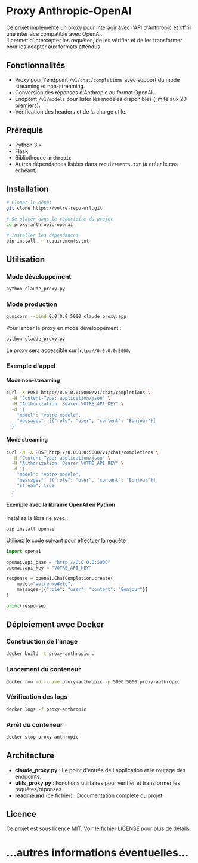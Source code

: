 # Proxy Anthropic-OpenAI

Ce projet implémente un proxy pour interagir avec l'API d'Anthropic et offrir une interface compatible avec OpenAI.  
Il permet d'intercepter les requêtes, de les vérifier et de les transformer pour les adapter aux formats attendus.

## Fonctionnalités

- Proxy pour l'endpoint `/v1/chat/completions` avec support du mode streaming et non-streaming.
- Conversion des réponses d'Anthropic au format OpenAI.
- Endpoint `/v1/models` pour lister les modèles disponibles (limité aux 20 premiers).
- Vérification des headers et de la charge utile.

## Prérequis

- Python 3.x
- Flask
- Bibliothèque `anthropic`
- Autres dépendances listées dans `requirements.txt` (à créer le cas échéant)

## Installation

```bash
# Cloner le dépôt
git clone https://votre-repo-url.git

# Se placer dans le répertoire du projet
cd proxy-anthropic-openai

# Installer les dépendances
pip install -r requirements.txt
```

## Utilisation

### Mode développement

```bash
python claude_proxy.py
```

### Mode production

```bash
gunicorn --bind 0.0.0.0:5000 claude_proxy:app
```

Pour lancer le proxy en mode développement :

```bash
python claude_proxy.py
```

Le proxy sera accessible sur `http://0.0.0.0:5000`.

### Exemple d'appel

#### Mode non-streaming

```bash
curl -X POST http://0.0.0.0:5000/v1/chat/completions \
  -H "Content-Type: application/json" \
  -H "Authorization: Bearer VOTRE_API_KEY" \
  -d '{
    "model": "votre-modele",
    "messages": [{"role": "user", "content": "Bonjour"}]
  }'
```

#### Mode streaming

```bash
curl -N -X POST http://0.0.0.0:5000/v1/chat/completions \
  -H "Content-Type: application/json" \
  -H "Authorization: Bearer VOTRE_API_KEY" \
  -d '{
    "model": "votre-modele",
    "messages": [{"role": "user", "content": "Bonjour"}],
    "stream": true
  }'
```

#### Exemple avec la librairie OpenAI en Python

Installez la librairie avec :
```bash
pip install openai
```

Utilisez le code suivant pour effectuer la requête :
```python
import openai

openai.api_base = "http://0.0.0.0:5000"
openai.api_key = "VOTRE_API_KEY"

response = openai.ChatCompletion.create(
    model="votre-modele",
    messages=[{"role": "user", "content": "Bonjour"}]
)

print(response)
```

## Déploiement avec Docker

### Construction de l'image

```bash
docker build -t proxy-anthropic .
```

### Lancement du conteneur

```bash
docker run -d --name proxy-anthropic -p 5000:5000 proxy-anthropic
```

### Vérification des logs

```bash
docker logs -f proxy-anthropic
```

### Arrêt du conteneur

```bash
docker stop proxy-anthropic
```

## Architecture

- **claude_proxy.py** : Le point d'entrée de l'application et le routage des endpoints.
- **utils_proxy.py** : Fonctions utilitaires pour vérifier et transformer les requêtes/réponses.
- **readme.md** (ce fichier) : Documentation complète du projet.

## Licence

Ce projet est sous licence MIT. Voir le fichier [LICENSE](LICENSE) pour plus de détails.

# ...autres informations éventuelles...
